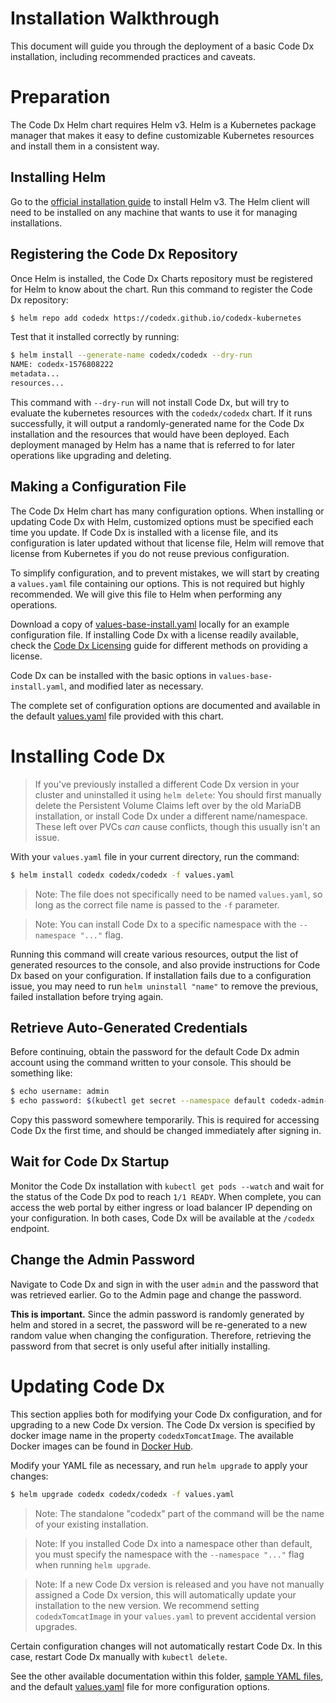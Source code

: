 
# Installation Walkthrough

This document will guide you through the deployment of a basic Code Dx installation, including recommended practices and caveats.

# Preparation

The Code Dx Helm chart requires Helm v3. Helm is a Kubernetes package manager that makes it easy to define customizable Kubernetes resources and install them in a consistent way.

## Installing Helm

Go to the [official installation guide](https://helm.sh/docs/using_helm/) to install Helm v3. The Helm client will need to be installed on any machine that wants to use it for managing installations.

## Registering the Code Dx Repository

Once Helm is installed, the Code Dx Charts repository must be registered for Helm to know about the chart. Run this command to register the Code Dx repository:

```bash
$ helm repo add codedx https://codedx.github.io/codedx-kubernetes
```

Test that it installed correctly by running:

```bash
$ helm install --generate-name codedx/codedx --dry-run
NAME: codedx-1576808222
metadata...
resources...
```

This command with `--dry-run` will not install Code Dx, but will try to evaluate the kubernetes resources with the `codedx/codedx` chart. If it runs successfully, it will output a randomly-generated name for the Code Dx installation and the resources that would have been deployed. Each deployment managed by Helm has a name that is referred to for later operations like upgrading and deleting.

## Making a Configuration File

The Code Dx Helm chart has many configuration options. When installing or updating Code Dx with Helm, customized options must be specified each time you update. If Code Dx is installed with a license file, and its configuration is later updated without that license file, Helm will remove that license from Kubernetes if you do not reuse previous configuration.

To simplify configuration, and to prevent mistakes, we will start by creating a `values.yaml` file containing our options. This is not required but highly recommended. We will give this file to Helm when performing any operations.

Download a copy of [values-base-install.yaml](../sample-values/values-base-install.yaml) locally for an example configuration file. If installing Code Dx with a license readily available, check the [Code Dx Licensing](codedx-licensing.md) guide for different methods on providing a license.

Code Dx can be installed with the basic options in `values-base-install.yaml`, and modified later as necessary.

The complete set of configuration options are documented and available in the default [values.yaml](../values.yaml) file provided with this chart.

# Installing Code Dx

> If you've previously installed a different Code Dx version in your cluster and uninstalled it using `helm delete`: You should first manually delete the Persistent Volume Claims left over by the old MariaDB installation, or install Code Dx under a different name/namespace. These left over PVCs _can_ cause conflicts, though this usually isn't an issue.

With your `values.yaml` file in your current directory, run the command:

```bash
$ helm install codedx codedx/codedx -f values.yaml
```

> Note: The file does not specifically need to be named `values.yaml`, so long as the correct file name is passed to the `-f` parameter.

> Note: You can install Code Dx to a specific namespace with the `--namespace "..."` flag.

Running this command will create various resources, output the list of generated resources to the console, and also provide instructions for Code Dx based on your configuration. If installation fails due to a configuration issue, you may need to run `helm uninstall "name"` to remove the previous, failed installation before trying again.

## Retrieve Auto-Generated Credentials

Before continuing, obtain the password for the default Code Dx admin account using the command written to your console. This should be something like:

```bash
$ echo username: admin
$ echo password: $(kubectl get secret --namespace default codedx-admin-secret -o jsonpath="{.data.password}" | base64 --decode)
```

Copy this password somewhere temporarily. This is required for accessing Code Dx the first time, and should be changed immediately after signing in.

## Wait for Code Dx Startup

Monitor the Code Dx installation with `kubectl get pods --watch` and wait for the status of the Code Dx pod to reach `1/1 READY`. When complete, you can access the web portal by either ingress or load balancer IP depending on your configuration. In both cases, Code Dx will be available at the `/codedx` endpoint.

## Change the Admin Password

Navigate to Code Dx and sign in with the user `admin` and the password that was retrieved earlier. Go to the Admin page and change the password.

**This is important.** Since the admin password is randomly generated by helm and stored in a secret, the password will be re-generated to a new random value when changing the configuration. Therefore, retrieving the password from that secret is only useful after initially installing.

# Updating Code Dx

This section applies both for modifying your Code Dx configuration, and for upgrading to a new Code Dx version. The Code Dx version is specified by docker image name in the property `codedxTomcatImage`. The available Docker images can be found in [Docker Hub](https://hub.docker.com/r/codedx/codedx-tomcat/tags).

Modify your YAML file as necessary, and run `helm upgrade` to apply your changes:

```bash
$ helm upgrade codedx codedx/codedx -f values.yaml
```

> Note: The standalone "codedx" part of the command will be the name of your existing installation.

> Note: If you installed Code Dx into a namespace other than default, you must specify the namespace with the `--namespace "..."` flag when running `helm upgrade`.

> Note: If a new Code Dx version is released and you have not manually assigned a Code Dx version, this will automatically update your installation to the new version. We recommend setting `codedxTomcatImage` in your `values.yaml` to prevent accidental version upgrades.

Certain configuration changes will not automatically restart Code Dx. In this case, restart Code Dx manually with `kubectl delete`.

See the other available documentation within this folder, [sample YAML files](../sample-values), and the default [values.yaml](../values.yaml) file for more configuration options.
